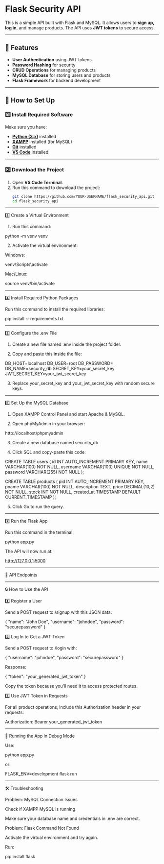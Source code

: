 # Flask Security API

This is a simple API built with Flask and MySQL. It allows users to **sign up, log in**, and manage products. The API uses **JWT tokens** to secure access.

---

## 📌 Features
- **User Authentication** using JWT tokens  
- **Password Hashing** for security  
- **CRUD Operations** for managing products  
- **MySQL Database** for storing users and products  
- **Flask Framework** for backend development  

---

## 🚀 How to Set Up

### **1️⃣ Install Required Software**
Make sure you have:
- [**Python (3.x)**](https://www.python.org/downloads/) installed  
- [**XAMPP**](https://www.apachefriends.org/) installed (for MySQL)  
- [**Git**](https://git-scm.com/downloads) installed  
- [**VS Code**](https://code.visualstudio.com/) installed  

---

### **2️⃣ Download the Project**
1. Open **VS Code Terminal**.  
2. Run this command to download the project:
   ```sh
   git clone https://github.com/YOUR-USERNAME/flask_security_api.git
   cd flask_security_api
   

---

3️⃣ Create a Virtual Environment

1. Run this command:

python -m venv venv


2. Activate the virtual environment:

Windows:

venv\Scripts\activate

Mac/Linux:

source venv/bin/activate





---

4️⃣ Install Required Python Packages

Run this command to install the required libraries:

pip install -r requirements.txt


---

5️⃣ Configure the .env File

1. Create a new file named .env inside the project folder.


2. Copy and paste this inside the file:

DB_HOST=localhost
DB_USER=root
DB_PASSWORD=
DB_NAME=security_db
SECRET_KEY=your_secret_key
JWT_SECRET_KEY=your_jwt_secret_key


3. Replace your_secret_key and your_jwt_secret_key with random secure keys.




---

6️⃣ Set Up the MySQL Database

1. Open XAMPP Control Panel and start Apache & MySQL.


2. Open phpMyAdmin in your browser:

http://localhost/phpmyadmin


3. Create a new database named security_db.


4. Click SQL and copy-paste this code:

CREATE TABLE users (
    id INT AUTO_INCREMENT PRIMARY KEY,
    name VARCHAR(100) NOT NULL,
    username VARCHAR(100) UNIQUE NOT NULL,
    password VARCHAR(255) NOT NULL
);

CREATE TABLE products (
    pid INT AUTO_INCREMENT PRIMARY KEY,
    pname VARCHAR(100) NOT NULL,
    description TEXT,
    price DECIMAL(10,2) NOT NULL,
    stock INT NOT NULL,
    created_at TIMESTAMP DEFAULT CURRENT_TIMESTAMP
);


5. Click Go to run the query.




---

7️⃣ Run the Flask App

Run this command in the terminal:

python app.py

The API will now run at:

http://127.0.0.1:5000


---

📌 API Endpoints


---

🔒 How to Use the API

1️⃣ Register a User

Send a POST request to /signup with this JSON data:

{
    "name": "John Doe",
    "username": "johndoe",
    "password": "securepassword"
}

2️⃣ Log In to Get a JWT Token

Send a POST request to /login with:

{
    "username": "johndoe",
    "password": "securepassword"
}

Response:

{
    "token": "your_generated_jwt_token"
}

Copy the token because you'll need it to access protected routes.

3️⃣ Use JWT Token in Requests

For all product operations, include this Authorization header in your requests:

Authorization: Bearer your_generated_jwt_token


---

📌 Running the App in Debug Mode

Use:

python app.py

or:

FLASK_ENV=development flask run


---

🛠 Troubleshooting

Problem: MySQL Connection Issues

Check if XAMPP MySQL is running.

Make sure your database name and credentials in .env are correct.


Problem: Flask Command Not Found

Activate the virtual environment and try again.

Run:

pip install flask

